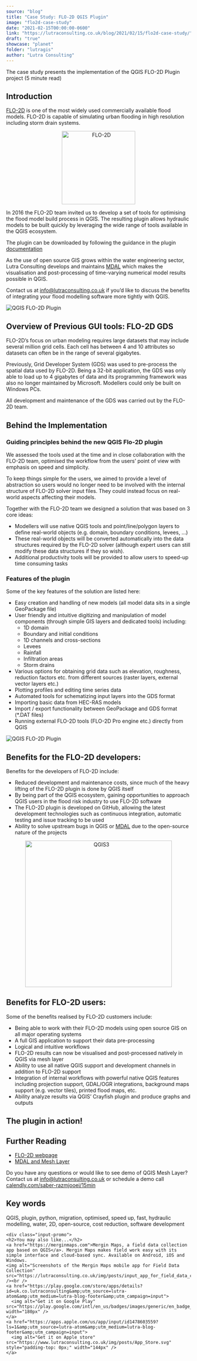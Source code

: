 ```yaml
---
source: "blog"
title: "Case Study: FLO-2D QGIS Plugin"
image: "flo2d-case-study"
date: "2021-02-15T00:00:00-0600"
link: "https://lutraconsulting.co.uk/blog/2021/02/15/flo2d-case-study/"
draft: "true"
showcase: "planet"
folder: "lutragis"
author: "Lutra Consulting"
---
```


<p>The case study presents the implementation of the QGIS FLO-2D Plugin project (5 minute read)</p>

<!-- more -->

<h2 id="introduction">Introduction</h2>
<p><a href="https://www.lutraconsulting.co.uk/blog/categories/qgis/www.flo-2d.com">FLO-2D</a> is one of the most widely used commercially available flood models. FLO-2D is capable of simulating urban flooding in high resolution including storm drain systems.</p>

<center>
<img alt="FLO-2D" src="https://www.lutraconsulting.co.uk/img/posts/logos/Flo2D_logo.jpg" title="FLO-2D" width="200" />
</center>

<p>In 2016 the FLO-2D team invited us to develop a set of tools for optimising the flood model build process in QGIS.  The resulting plugin allows hydraulic models to be built quickly by leveraging the wide range of tools available in the QGIS ecosystem.</p>

<p>The plugin can be downloaded by following the guidance in the plugin <a href="https://flo-2d.com/qgis-plugin/">documentation</a></p>

<p>As the use of open source GIS grows within the water engineering sector, Lutra Consulting develops and maintains <a href="https://www.lutraconsulting.co.uk/projects/mdal">MDAL</a> which makes the visualisation and post-processing of time-varying numerical model results possible in QGIS.</p>

<p>Contact us at <a href="mailto:info@lutraconsulting.co.uk">info@lutraconsulting.co.uk</a> if you’d like to discuss the benefits of integrating your flood modelling software more tightly with QGIS.</p>

<p><img alt="QGIS FLO-2D Plugin" src="https://www.lutraconsulting.co.uk/img/case-studies/flo2d-plugin/flo2dplugin1.png" /></p>

<h2 id="overview-of-previous-gui-tools-flo-2d-gds">Overview of Previous GUI tools: FLO-2D GDS</h2>
<p>FLO-2D’s focus on urban modeling requires large datasets that may include several million grid cells.  Each cell has between 4 and 10 attributes so datasets can often be in the range of several gigabytes.</p>

<p>Previously, Grid Developer System (GDS) was used to pre-process the spatial data used by FLO-2D. Being a 32-bit application, the GDS was only able to load up to 4 gigabytes of data and its programming framework was also no longer maintained by Microsoft.  Modellers could only be built on Windows PCs.</p>

<p>All development and maintenance of the GDS was carried out by the FLO-2D team.</p>

<h2 id="behind-the-implementation">Behind the Implementation</h2>

<h3 id="guiding-principles-behind-the-new-qgis-flo-2d-plugin">Guiding principles behind the new QGIS Flo-2D plugin</h3>

<p>We assessed the tools used at the time and in close collaboration with the FLO-2D team, optimised the workflow from the users’ point of view with emphasis on speed and simplicity.</p>

<p>To keep things simple for the users, we aimed to provide a level of abstraction so users would no longer need to be involved with the internal structure of FLO-2D solver input files.  They could instead focus on real-world aspects affecting their models.</p>

<p>Together with the FLO-2D team we designed a solution that was based on 3 core ideas:</p>

<ul>
  <li>Modellers will use native QGIS tools and point/line/polygon layers to define real-world objects (e.g. domain, boundary conditions, levees, …)</li>
  <li>These real-world objects will be converted automatically into the data structures required by the FLO-2D solver (although expert users can still modify these data structures if they so wish).</li>
  <li>Additional productivity tools will be provided to allow users to speed-up time consuming tasks</li>
</ul>

<h3 id="features-of-the-plugin">Features of the plugin</h3>
<p>Some of the key features of the solution are listed here:</p>

<ul>
  <li>Easy creation and handling of new models (all model data sits in a single GeoPackage file)</li>
  <li>User friendly and intuitive digitizing and manipulation of model components (through simple GIS layers and dedicated tools) including:
    <ul>
      <li>1D domain</li>
      <li>Boundary and initial conditions</li>
      <li>1D channels and cross-sections</li>
      <li>Levees</li>
      <li>Rainfall</li>
      <li>Infiltration areas</li>
      <li>Storm drains</li>
    </ul>
  </li>
  <li>Various options for obtaining grid data such as elevation, roughness, reduction factors etc. from different sources (raster layers, external vector layers etc.)</li>
  <li>Plotting profiles and editing time series data</li>
  <li>Automated tools for schematizing input layers into the GDS format</li>
  <li>Importing basic data from HEC-RAS models</li>
  <li>Import / export functionality between GeoPackage and GDS format (*.DAT files)</li>
  <li>Running external FLO-2D tools (FLO-2D Pro engine etc.) directly from QGIS</li>
</ul>

<p><img alt="QGIS FLO-2D Plugin" src="https://www.lutraconsulting.co.uk/img/case-studies/flo2d-plugin/flo2dplugin2.png" /></p>

<h2 id="benefits-for-the-flo-2d-developers">Benefits for the FLO-2D developers:</h2>
<p>Benefits for the developers of FLO-2D include:</p>

<ul>
  <li>Reduced development and maintenance costs, since much of the heavy lifting of the FLO-2D plugin is done by QGIS itself</li>
  <li>By being part of the QGIS ecosystem, gaining opportunities to approach QGIS users in the flood risk industry to use FLO-2D software</li>
  <li>The FLO-2D plugin is developed on GitHub, allowing the latest development technologies such as continuous integration, automatic testing and issue tracking to be used</li>
  <li>Ability to solve upstream bugs in QGIS or <a href="https://www.lutraconsulting.co.uk/projects/mdal">MDAL</a> due to the open-source nature of the projects</li>
</ul>

<center>
<img alt="QGIS3" src="https://www.lutraconsulting.co.uk/img/posts/qgis3_logo.png" title="FLO-2D" width="400" />
</center>

<h2 id="benefits-for-flo-2d-users">Benefits for FLO-2D users:</h2>
<p>Some of the benefits realised by FLO-2D customers include:</p>

<ul>
  <li>Being able to work with their FLO-2D models using open source GIS on all major operating systems</li>
  <li>A full GIS application to support their data pre-processing</li>
  <li>Logical and intuitive workflows</li>
  <li>FLO-2D results can now be visualised and post-processed natively in QGIS via mesh layer</li>
  <li>Ability to use all native QGIS support and development channels in addition to FLO-2D support</li>
  <li>Integration of internal workflows with powerful native QGIS features including projection support, GDAL/OGR integrations, background maps support (e.g. vector tiles), printed flood maps, etc.</li>
  <li>Ability analyze results via QGIS’ Crayfish plugin and produce graphs and outputs</li>
</ul>

<h2 id="the-plugin-in-action">The plugin in action!</h2>

<center>

</center>

<h2 id="further-reading">Further Reading</h2>
<ul>
  <li><a href="https://flo-2d.com">FLO-2D webpage</a></li>
  <li><a href="https://www.lutraconsulting.co.uk/projects/mdal">MDAL and Mesh Layer</a></li>
</ul>

<p>Do you have any questions or would like to see demo of QGIS Mesh Layer? Contact us at <a href="mailto:info@lutraconsulting.co.uk">info@lutraconsulting.co.uk</a>
or schedule a demo call <a href="https://calendly.com/saber-razmjooei/15min">calendly.com/saber-razmjooei/15min</a></p>

<h2 id="key-words">Key words</h2>
<p>QGIS, plugin, python, migration, optimised, speed up, fast, hydraulic modelling, water, 2D, open-source, cost reduction, software development</p>

    <div class="input-promo">
    <h2>You may also like...</h2>
    <a href="https://merginmaps.com">Mergin Maps, a field data collection app based on QGIS</a>. Mergin Maps makes field work easy with its simple interface and cloud-based sync. Available on Android, iOS and Windows.
    <img alt="Screenshots of the Mergin Maps mobile app for Field Data Collection" src="https://lutraconsulting.co.uk/img/posts/input_app_for_field_data_collection.jpg" /><br />
    <a href="https://play.google.com/store/apps/details?id=uk.co.lutraconsulting&amp;utm_source=lutra-atom&amp;utm_medium=lutra-blog-footer&amp;utm_campaign=input">
      <img alt="Get it on Google Play" src="https://play.google.com/intl/en_us/badges/images/generic/en_badge_web_generic.png" width="180px" />
    </a>
    <a href="https://apps.apple.com/us/app/input/id1478603559?ls=1&amp;utm_source=lutra-atom&amp;utm_medium=lutra-blog-footer&amp;utm_campaign=input">
      <img alt="Get it on Apple store" src="https://www.lutraconsulting.co.uk/img/posts/App_Store.svg" style="padding-top: 0px;" width="144px" />
    </a>
  </div>
